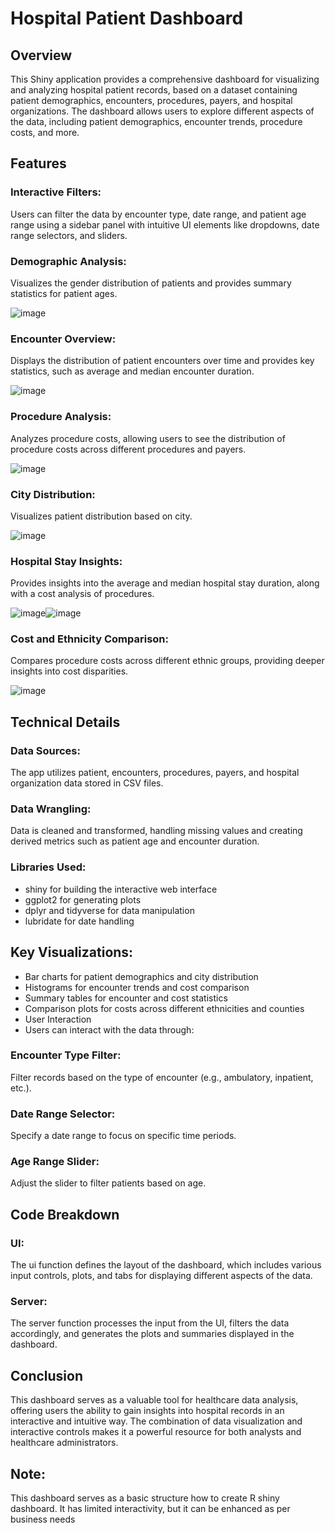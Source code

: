 # Hospital Patient Dashboard


## Overview
This Shiny application provides a comprehensive dashboard for visualizing and analyzing hospital patient records, based on a dataset containing patient demographics, encounters, procedures, payers, and hospital organizations. The dashboard allows users to explore different aspects of the data, including patient demographics, encounter trends, procedure costs, and more.


## Features

### Interactive Filters: 
Users can filter the data by encounter type, date range, and patient age range using a sidebar panel with intuitive UI elements like dropdowns, date range selectors, and sliders.
### Demographic Analysis: 
Visualizes the gender distribution of patients and provides summary statistics for patient ages.

![image](https://github.com/user-attachments/assets/428f3260-21e0-4349-9ab2-3336190ef72f)


### Encounter Overview: 
Displays the distribution of patient encounters over time and provides key statistics, such as average and median encounter duration.

![image](https://github.com/user-attachments/assets/61e7aa8c-dc08-4d62-8d56-e46c9bed6e92)


### Procedure Analysis: 
Analyzes procedure costs, allowing users to see the distribution of procedure costs across different procedures and payers.

![image](https://github.com/user-attachments/assets/65b23554-5b24-4801-8bf8-8e0da3640cac)


### City Distribution: 
Visualizes patient distribution based on city.

![image](https://github.com/user-attachments/assets/fb456bcf-b858-459d-ad79-b7f0cf116923)


### Hospital Stay Insights: 
Provides insights into the average and median hospital stay duration, along with a cost analysis of procedures.

![image](https://github.com/user-attachments/assets/52fabeca-fd1f-4565-9da3-9967e251203e)![image](https://github.com/user-attachments/assets/a9a154a9-d79d-4076-8f7b-74b2a199a997)



### Cost and Ethnicity Comparison: 
Compares procedure costs across different ethnic groups, providing deeper insights into cost disparities.

![image](https://github.com/user-attachments/assets/5d4e2f9f-8bde-4ef6-9ba1-75feed6a5708)




## Technical Details
### Data Sources: 
The app utilizes patient, encounters, procedures, payers, and hospital organization data stored in CSV files.
### Data Wrangling: 
Data is cleaned and transformed, handling missing values and creating derived metrics such as patient age and encounter duration.
### Libraries Used:
- shiny for building the interactive web interface
- ggplot2 for generating plots
- dplyr and tidyverse for data manipulation
- lubridate for date handling


## Key Visualizations:
- Bar charts for patient demographics and city distribution
- Histograms for encounter trends and cost comparison
- Summary tables for encounter and cost statistics
- Comparison plots for costs across different ethnicities and counties
- User Interaction
- Users can interact with the data through:

### Encounter Type Filter: 
Filter records based on the type of encounter (e.g., ambulatory, inpatient, etc.).
### Date Range Selector: 
Specify a date range to focus on specific time periods.
### Age Range Slider: 
Adjust the slider to filter patients based on age.


## Code Breakdown
### UI: 
The ui function defines the layout of the dashboard, which includes various input controls, plots, and tabs for displaying different aspects of the data.
### Server: 
The server function processes the input from the UI, filters the data accordingly, and generates the plots and summaries displayed in the dashboard.




## Conclusion
This dashboard serves as a valuable tool for healthcare data analysis, offering users the ability to gain insights into hospital records in an interactive and intuitive way. The combination of data visualization and interactive controls makes it a powerful resource for both analysts and healthcare administrators.


## Note: 
This dashboard serves as a basic structure how to create R shiny dashboard. It has limited interactivity, but it can be enhanced as per business needs

